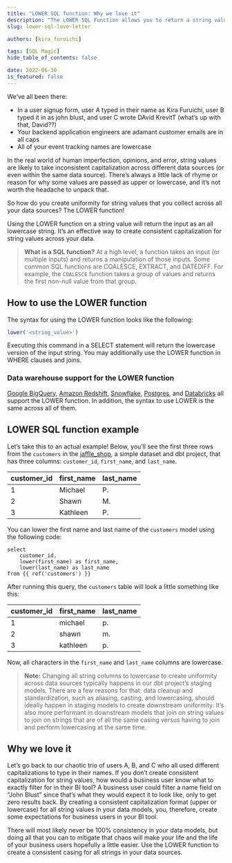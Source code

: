 ```yaml
---
title: "LOWER SQL function: Why we love it"
description: "The LOWER SQL Function allows you to return a string value as an all lowercase string. It’s an effective way to create consistent capitalization for string values across your data."
slug: lower-sql-love-letter

authors: [kira_furuichi]

tags: [SQL Magic]
hide_table_of_contents: false

date: 2022-06-30
is_featured: false
---
```


We’ve all been there:

* In a user signup form, user A typed in their name as Kira Furuichi, user B typed it in as john blust, and user C wrote DAvid KrevitT (what’s up with that, David??)
* Your backend application engineers are adamant customer emails are in all caps
* All of your event tracking names are lowercase

In the real world of human imperfection, opinions, and error, string values are likely to take inconsistent capitalization across different data sources (or even within the same data source). There’s always a little lack of rhyme or reason for why some values are passed as upper or lowercase, and it’s not worth the headache to unpack that.

So how do you create uniformity for string values that you collect across all your data sources? The LOWER function!

<!--truncate-->

Using the LOWER function on a string value will return the input as an all lowercase string. It’s an effective way to create consistent capitalization for string values across your data.

> **What is a SQL function?** 
> At a high level, a function takes an input (or multiple inputs) and returns a manipulation of those inputs. Some common SQL functions are COALESCE, EXTRACT, and DATEDIFF. For example, the `COALESCE` function takes a group of values and returns the first non-null value from that group.

## How to use the LOWER function

The syntax for using the LOWER function looks like the following:

```sql
lower('<string_value>')
```

Executing this command in a SELECT statement will return the lowercase version of the input string. You may additionally use the LOWER function in WHERE clauses and joins.

### Data warehouse support for the LOWER function

[Google BigQuery](https://cloud.google.com/bigquery/docs/reference/standard-sql/string_functions#lower), [Amazon Redshift](https://docs.aws.amazon.com/redshift/latest/dg/r_LOWER.html), [Snowflake](https://docs.snowflake.com/en/sql-reference/functions/lower.html), [Postgres](https://www.postgresqltutorial.com/postgresql-string-functions/postgresql-letter-case-functions/), and [Databricks](https://docs.databricks.com/sql/language-manual/functions/lower.html) all support the LOWER function. In addition, the syntax to use LOWER is the same across all of them.

## LOWER SQL function example

Let’s take this to an actual example! Below, you’ll see the first three rows from the `customers` <Term id="table" /> in the [jaffle_shop](https://github.com/dbt-labs/jaffle_shop), a simple dataset and dbt project, that has three columns: `customer_id`, `first_name`, and `last_name`.

| **customer_id** | **first_name** | **last_name** |
| --------------- | -------------- | ------------- |
| 1               | Michael        | P.            |
| 2               | Shawn          | M.            |
| 3               | Kathleen       | P.            |

You can lower the first name and last name of the `customers` model using the following code:

```
select 
	customer_id,
	lower(first_name) as first_name,
	lower(last_name) as last_name
from {{ ref('customers') }}
```

After running this query, the `customers` table will look a little something like this:

| **customer_id** | **first_name** | **last_name** |
| --------------- | -------------- | ------------- |
| 1               | michael        | p.            |
| 2               | shawn          | m.            |
| 3               | kathleen       | p.            |

Now, all characters in the `first_name` and `last_name` columns are lowercase.

> **Note:**
> Changing all string columns to lowercase to create uniformity across data sources typically happens in our dbt project’s staging models. There are a few reasons for that: data cleanup and standardization, such as aliasing, casting, and lowercasing, should ideally happen in staging models to create downstream uniformity. It’s also more performant in downstream models that join on string values to join on strings that are of all the same casing versus having to join and perform lowercasing at the same time.

## Why we love it

Let’s go back to our chaotic trio of users A, B, and C who all used different capitalizations to type in their names. If you don’t create consistent capitalization for string values, how would a business user know what to exactly filter for in their BI tool? A business user could filter a name field on “John Blust” since that’s what they would expect it to look like, only to get zero results back. By creating a consistent capitalization format (upper or lowercase) for all string values in your data models, you, therefore, create some expectations for business users in your BI tool.

There will most likely never be 100% consistency in your data models, but doing all that you can to mitigate that chaos will make your life and the life of your business users hopefully a little easier. Use the LOWER function to create a consistent casing for all strings in your data sources.